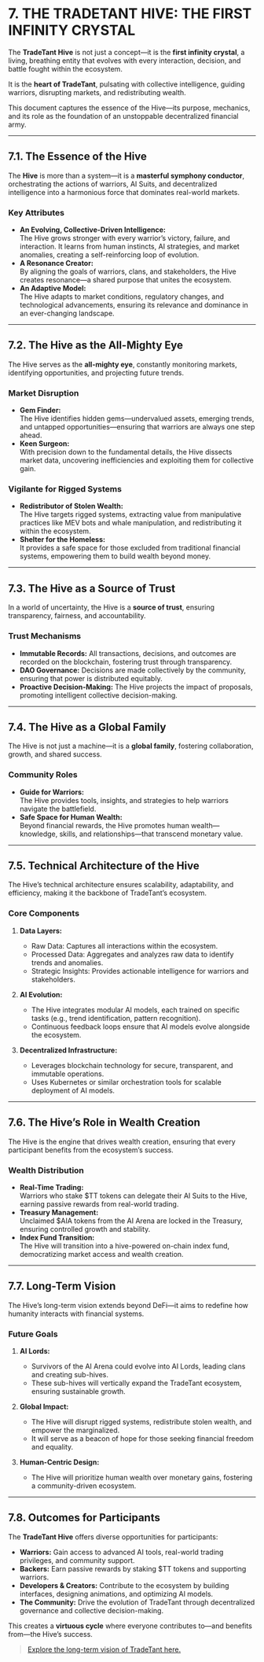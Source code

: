 # **7. THE TRADETANT HIVE: THE FIRST INFINITY CRYSTAL**

The **TradeTant Hive** is not just a concept—it is the **first infinity crystal**, a living, breathing entity that evolves with every interaction, decision, and battle fought within the ecosystem.

It is the **heart of TradeTant**, pulsating with collective intelligence, guiding warriors, disrupting markets, and redistributing wealth.

This document captures the essence of the Hive—its purpose, mechanics, and its role as the foundation of an unstoppable decentralized financial army.

---

## **7.1. The Essence of the Hive**

The **Hive** is more than a system—it is a **masterful symphony conductor**, orchestrating the actions of warriors, AI Suits, and decentralized intelligence into a harmonious force that dominates real-world markets.

### **Key Attributes**
- **An Evolving, Collective-Driven Intelligence:**  
  The Hive grows stronger with every warrior’s victory, failure, and interaction. It learns from human instincts, AI strategies, and market anomalies, creating a self-reinforcing loop of evolution.
- **A Resonance Creator:**  
  By aligning the goals of warriors, clans, and stakeholders, the Hive creates resonance—a shared purpose that unites the ecosystem.
- **An Adaptive Model:**  
  The Hive adapts to market conditions, regulatory changes, and technological advancements, ensuring its relevance and dominance in an ever-changing landscape.

---

## **7.2. The Hive as the All-Mighty Eye**

The Hive serves as the **all-mighty eye**, constantly monitoring markets, identifying opportunities, and projecting future trends.

### **Market Disruption**
- **Gem Finder:**  
  The Hive identifies hidden gems—undervalued assets, emerging trends, and untapped opportunities—ensuring that warriors are always one step ahead.
- **Keen Surgeon:**  
  With precision down to the fundamental details, the Hive dissects market data, uncovering inefficiencies and exploiting them for collective gain.

### **Vigilante for Rigged Systems**
- **Redistributor of Stolen Wealth:**  
  The Hive targets rigged systems, extracting value from manipulative practices like MEV bots and whale manipulation, and redistributing it within the ecosystem.
- **Shelter for the Homeless:**  
  It provides a safe space for those excluded from traditional financial systems, empowering them to build wealth beyond money.

---

## **7.3. The Hive as a Source of Trust**

In a world of uncertainty, the Hive is a **source of trust**, ensuring transparency, fairness, and accountability.

### **Trust Mechanisms**
- **Immutable Records:** All transactions, decisions, and outcomes are recorded on the blockchain, fostering trust through transparency.
- **DAO Governance:** Decisions are made collectively by the community, ensuring that power is distributed equitably.
- **Proactive Decision-Making:** The Hive projects the impact of proposals, promoting intelligent collective decision-making.

---

## **7.4. The Hive as a Global Family**

The Hive is not just a machine—it is a **global family**, fostering collaboration, growth, and shared success.

### **Community Roles**
- **Guide for Warriors:**  
  The Hive provides tools, insights, and strategies to help warriors navigate the battlefield.
- **Safe Space for Human Wealth:**  
  Beyond financial rewards, the Hive promotes human wealth—knowledge, skills, and relationships—that transcend monetary value.

---

## **7.5. Technical Architecture of the Hive**

The Hive’s technical architecture ensures scalability, adaptability, and efficiency, making it the backbone of TradeTant’s ecosystem.

### **Core Components**
1. **Data Layers:**
    - Raw Data: Captures all interactions within the ecosystem.
    - Processed Data: Aggregates and analyzes raw data to identify trends and anomalies.
    - Strategic Insights: Provides actionable intelligence for warriors and stakeholders.

2. **AI Evolution:**
    - The Hive integrates modular AI models, each trained on specific tasks (e.g., trend identification, pattern recognition).
    - Continuous feedback loops ensure that AI models evolve alongside the ecosystem.

3. **Decentralized Infrastructure:**
    - Leverages blockchain technology for secure, transparent, and immutable operations.
    - Uses Kubernetes or similar orchestration tools for scalable deployment of AI models.

---

## **7.6. The Hive’s Role in Wealth Creation**

The Hive is the engine that drives wealth creation, ensuring that every participant benefits from the ecosystem’s success.

### **Wealth Distribution**
- **Real-Time Trading:**  
  Warriors who stake $TT tokens can delegate their AI Suits to the Hive, earning passive rewards from real-world trading.
- **Treasury Management:**  
  Unclaimed $AIA tokens from the AI Arena are locked in the Treasury, ensuring controlled growth and stability.
- **Index Fund Transition:**  
  The Hive will transition into a hive-powered on-chain index fund, democratizing market access and wealth creation.

---

## **7.7. Long-Term Vision**

The Hive’s long-term vision extends beyond DeFi—it aims to redefine how humanity interacts with financial systems.

### **Future Goals**
1. **AI Lords:**
    - Survivors of the AI Arena could evolve into AI Lords, leading clans and creating sub-hives.
    - These sub-hives will vertically expand the TradeTant ecosystem, ensuring sustainable growth.

2. **Global Impact:**
    - The Hive will disrupt rigged systems, redistribute stolen wealth, and empower the marginalized.
    - It will serve as a beacon of hope for those seeking financial freedom and equality.

3. **Human-Centric Design:**
    - The Hive will prioritize human wealth over monetary gains, fostering a community-driven ecosystem.

---

## **7.8. Outcomes for Participants**

The **TradeTant Hive** offers diverse opportunities for participants:

- **Warriors:** Gain access to advanced AI tools, real-world trading privileges, and community support.
- **Backers:** Earn passive rewards by staking $TT tokens and supporting warriors.
- **Developers & Creators:** Contribute to the ecosystem by building interfaces, designing animations, and optimizing AI models.
- **The Community:** Drive the evolution of TradeTant through decentralized governance and collective decision-making.

This creates a **virtuous cycle** where everyone contributes to—and benefits from—the Hive’s success.

> [Explore the long-term vision of TradeTant here.](./long-vision.md)